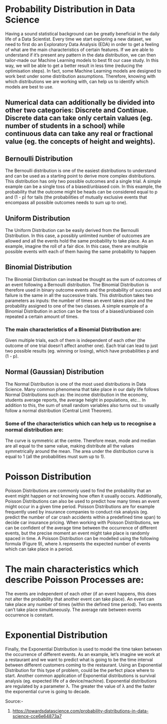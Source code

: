 # Probability Distribution in Data Science
Having a sound statistical background can be greatly beneficial in the daily life of a Data Scientist. Every time we start exploring a new dataset, we need to first do an Exploratory Data Analysis (EDA) in order to get a feeling of what are the main characteristics of certain features. If we are able to understand if it’s present any pattern in the data distribution, we can then tailor-made our Machine Learning models to best fit our case study. In this way, we will be able to get a better result in less time (reducing the optimisation steps). In fact, some Machine Learning models are designed to work best under some distribution assumptions. Therefore, knowing with which distributions we are working with, can help us to identify which models are best to use.


## Numerical data can additionally be divided into other two categories: Discrete and Continue. Discrete data can take only certain values (eg. number of students in a school) while continuous data can take any real or fractional value (eg. the concepts of height and weights).


## Bernoulli Distribution
The Bernoulli distribution is one of the easiest distributions to understand and can be used as a starting point to derive more complex distributions.
This distribution has only two possible outcomes and a single trial.
A simple example can be a single toss of a biased/unbiased coin. In this example, the probability that the outcome might be heads can be considered equal to p and (1 - p) for tails (the probabilities of mutually exclusive events that encompass all possible outcomes needs to sum up to one).

## Uniform Distribution
The Uniform Distribution can be easily derived from the Bernoulli Distribution. In this case, a possibly unlimited number of outcomes are allowed and all the events hold the same probability to take place.
As an example, imagine the roll of a fair dice. In this case, there are multiple possible events with each of them having the same probability to happen

## Binomial Distribution
The Binomial Distribution can instead be thought as the sum of outcomes of an event following a Bernoulli distribution. The Binomial Distribution is therefore used in binary outcome events and the probability of success and failure is the same in all the successive trials. This distribution takes two parameters as inputs: the number of times an event takes place and the probability assigned to one of the two classes.
A simple example of a Binomial Distribution in action can be the toss of a biased/unbiased coin repeated a certain amount of times.

### The main characteristics of a Binomial Distribution are:
Given multiple trials, each of them is independent of each other (the outcome of one trial doesn’t affect another one).
Each trial can lead to just two possible results (eg. winning or losing), which have probabilities p and (1 - p).

## Normal (Gaussian) Distribution
The Normal Distribution is one of the most used distributions in Data Science. Many common phenomena that take place in our daily life follows Normal Distributions such as: the income distribution in the economy, students average reports, the average height in populations, etc… In addition to this, the sum of small random variables also turns out to usually follow a normal distribution (Central Limit Theorem).

### Some of the characteristics which can help us to recognise a normal distribution are:
The curve is symmetric at the centre. Therefore mean, mode and median are all equal to the same value, making distribute all the values symmetrically around the mean.
The area under the distribution curve is equal to 1 (all the probabilities must sum up to 1).

# Poisson Distribution
Poisson Distributions are commonly used to find the probability that an event might happen or not knowing how often it usually occurs. Additionally, Poisson Distributions can also be used to predict how many times an event might occur in a given time period.
Poisson Distributions are for example frequently used by insurance companies to conduct risk analysis (eg. predict the number of car crash accidents within a predefined time span) to decide car insurance pricing.
When working with Poisson Distributions, we can be confident of the average time between the occurrence of different events, but the precise moment an event might take place is randomly spaced in time.
A Poisson Distribution can be modelled using the following formula (Figure 9), where λ represents the expected number of events which can take place in a period.

# The main characteristics which describe Poisson Processes are:
The events are independent of each other (if an event happens, this does not alter the probability that another event can take place).
An event can take place any number of times (within the defined time period).
Two events can’t take place simultaneously.
The average rate between events occurrence is constant.


# Exponential Distribution
Finally, the Exponential Distribution is used to model the time taken between the occurrence of different events.
As an example, let’s imagine we work at a restaurant and we want to predict what is going to be the time interval between different customers coming to the restaurant. Using an Exponential Distribution for this type of problem, could be the perfect place where to start.
Another common application of Exponential distributions is survival analysis (eg. expected life of a device/machine).
Exponential distributions are regulated by a parameter λ. The greater the value of λ and the faster the exponential curve is going to decade.





Source:- 
1. https://towardsdatascience.com/probability-distributions-in-data-science-cce6e64873a7